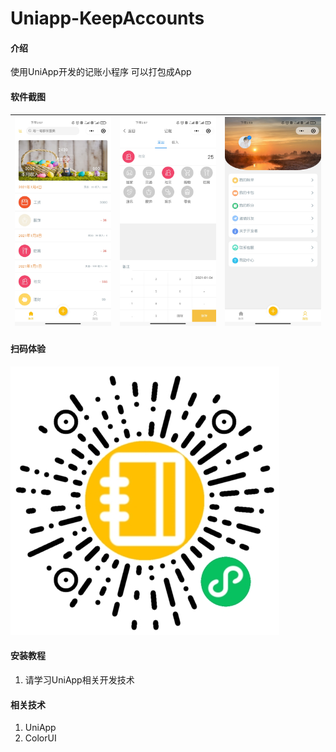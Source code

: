 # Uniapp-KeepAccounts

#### 介绍
 使用UniApp开发的记账小程序 可以打包成App

#### 软件截图 



| ![首页](/images/首页.jpg "首页图") | ![添加](/images/添加.jpg "添加图") | ![我的](/images/我的.jpg "我的") |
| ------------------------------------------------------------------------------------------------------------------- | ------------------------------------------------------------------------------------------------------------------- | ------------------------------------------------------------------------------------------------------------------- |


#### 扫码体验
![二维码](/images/二维码.jpg "二维码")

#### 安装教程

1.  请学习UniApp相关开发技术


#### 相关技术

1.  UniApp
2.  ColorUI

